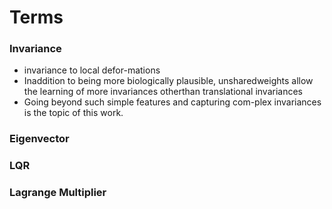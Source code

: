 
# Terms

### Invariance
* invariance to local defor-mations
* Inaddition to being more biologically plausible, unsharedweights  allow  the  learning  of  more  invariances  otherthan translational invariances
* Going  beyond  such  simple  features  and  capturing  com-plex invariances is the topic of this work.


### Eigenvector

### LQR

### Lagrange Multiplier

